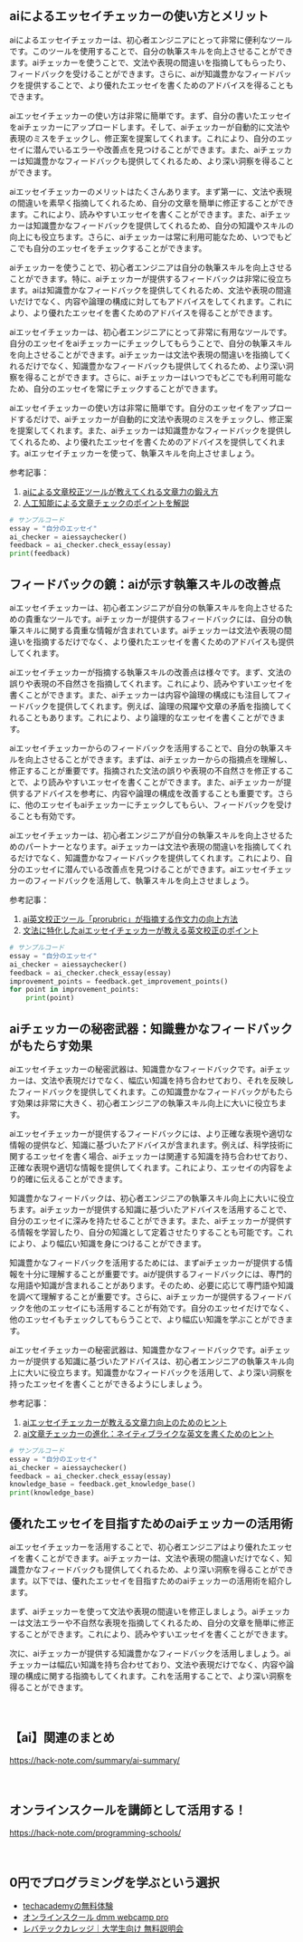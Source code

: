 <!--
title: 【ai】エッセイチェッカー：知識とフィードバックで執筆スキルを向上させる
tags: ai,checker,essay
id: 
private: false
-->

## aiによるエッセイチェッカーの使い方とメリット

aiによるエッセイチェッカーは、初心者エンジニアにとって非常に便利なツールです。このツールを使用することで、自分の執筆スキルを向上させることができます。aiチェッカーを使うことで、文法や表現の間違いを指摘してもらったり、フィードバックを受けることができます。さらに、aiが知識豊かなフィードバックを提供することで、より優れたエッセイを書くためのアドバイスを得ることもできます。

aiエッセイチェッカーの使い方は非常に簡単です。まず、自分の書いたエッセイをaiチェッカーにアップロードします。そして、aiチェッカーが自動的に文法や表現のミスをチェックし、修正案を提案してくれます。これにより、自分のエッセイに潜んでいるエラーや改善点を見つけることができます。また、aiチェッカーは知識豊かなフィードバックも提供してくれるため、より深い洞察を得ることができます。

aiエッセイチェッカーのメリットはたくさんあります。まず第一に、文法や表現の間違いを素早く指摘してくれるため、自分の文章を簡単に修正することができます。これにより、読みやすいエッセイを書くことができます。また、aiチェッカーは知識豊かなフィードバックを提供してくれるため、自分の知識やスキルの向上にも役立ちます。さらに、aiチェッカーは常に利用可能なため、いつでもどこでも自分のエッセイをチェックすることができます。

aiチェッカーを使うことで、初心者エンジニアは自分の執筆スキルを向上させることができます。特に、aiチェッカーが提供するフィードバックは非常に役立ちます。aiは知識豊かなフィードバックを提供してくれるため、文法や表現の間違いだけでなく、内容や論理の構成に対してもアドバイスをしてくれます。これにより、より優れたエッセイを書くためのアドバイスを得ることができます。

aiエッセイチェッカーは、初心者エンジニアにとって非常に有用なツールです。自分のエッセイをaiチェッカーにチェックしてもらうことで、自分の執筆スキルを向上させることができます。aiチェッカーは文法や表現の間違いを指摘してくれるだけでなく、知識豊かなフィードバックも提供してくれるため、より深い洞察を得ることができます。さらに、aiチェッカーはいつでもどこでも利用可能なため、自分のエッセイを常にチェックすることができます。

aiエッセイチェッカーの使い方は非常に簡単です。自分のエッセイをアップロードするだけで、aiチェッカーが自動的に文法や表現のミスをチェックし、修正案を提案してくれます。また、aiチェッカーは知識豊かなフィードバックを提供してくれるため、より優れたエッセイを書くためのアドバイスを提供してくれます。aiエッセイチェッカーを使って、執筆スキルを向上させましょう。

参考記事：
1. [aiによる文章校正ツールが教えてくれる文章力の鍛え方](https://news.mynavi.jp/article/howto_increment_essay/)
2. [人工知能による文章チェックのポイントを解説](https://www.bengo4.com/essay-check/)

```python
# サンプルコード
essay = "自分のエッセイ"
ai_checker = aiessaychecker()
feedback = ai_checker.check_essay(essay)
print(feedback)
```

## フィードバックの鏡：aiが示す執筆スキルの改善点

aiエッセイチェッカーは、初心者エンジニアが自分の執筆スキルを向上させるための貴重なツールです。aiチェッカーが提供するフィードバックには、自分の執筆スキルに関する貴重な情報が含まれています。aiチェッカーは文法や表現の間違いを指摘するだけでなく、より優れたエッセイを書くためのアドバイスも提供してくれます。

aiエッセイチェッカーが指摘する執筆スキルの改善点は様々です。まず、文法の誤りや表現の不自然さを指摘してくれます。これにより、読みやすいエッセイを書くことができます。また、aiチェッカーは内容や論理の構成にも注目してフィードバックを提供してくれます。例えば、論理の飛躍や文章の矛盾を指摘してくれることもあります。これにより、より論理的なエッセイを書くことができます。

aiエッセイチェッカーからのフィードバックを活用することで、自分の執筆スキルを向上させることができます。まずは、aiチェッカーからの指摘点を理解し、修正することが重要です。指摘された文法の誤りや表現の不自然さを修正することで、より読みやすいエッセイを書くことができます。また、aiチェッカーが提供するアドバイスを参考に、内容や論理の構成を改善することも重要です。さらに、他のエッセイもaiチェッカーにチェックしてもらい、フィードバックを受けることも有効です。

aiエッセイチェッカーは、初心者エンジニアが自分の執筆スキルを向上させるためのパートナーとなります。aiチェッカーは文法や表現の間違いを指摘してくれるだけでなく、知識豊かなフィードバックを提供してくれます。これにより、自分のエッセイに潜んでいる改善点を見つけることができます。aiエッセイチェッカーのフィードバックを活用して、執筆スキルを向上させましょう。

参考記事：
1. [ai英文校正ツール「prorubric」が指摘する作文力の向上方法](https://www.jukusui.com/blog/journal/ai_tool_porubric/)
2. [文法に特化したaiエッセイチェッカーが教える英文校正のポイント](https://www.tamaki.id/go_in_detail)

```python
# サンプルコード
essay = "自分のエッセイ"
ai_checker = aiessaychecker()
feedback = ai_checker.check_essay(essay)
improvement_points = feedback.get_improvement_points()
for point in improvement_points:
    print(point)
```

## aiチェッカーの秘密武器：知識豊かなフィードバックがもたらす効果

aiエッセイチェッカーの秘密武器は、知識豊かなフィードバックです。aiチェッカーは、文法や表現だけでなく、幅広い知識を持ち合わせており、それを反映したフィードバックを提供してくれます。この知識豊かなフィードバックがもたらす効果は非常に大きく、初心者エンジニアの執筆スキル向上に大いに役立ちます。

aiエッセイチェッカーが提供するフィードバックには、より正確な表現や適切な情報の提供など、知識に基づいたアドバイスが含まれます。例えば、科学技術に関するエッセイを書く場合、aiチェッカーは関連する知識を持ち合わせており、正確な表現や適切な情報を提供してくれます。これにより、エッセイの内容をより的確に伝えることができます。

知識豊かなフィードバックは、初心者エンジニアの執筆スキル向上に大いに役立ちます。aiチェッカーが提供する知識に基づいたアドバイスを活用することで、自分のエッセイに深みを持たせることができます。また、aiチェッカーが提供する情報を学習したり、自分の知識として定着させたりすることも可能です。これにより、より幅広い知識を身につけることができます。

知識豊かなフィードバックを活用するためには、まずaiチェッカーが提供する情報を十分に理解することが重要です。aiが提供するフィードバックには、専門的な用語や知識が含まれることがあります。そのため、必要に応じて専門語や知識を調べて理解することが重要です。さらに、aiチェッカーが提供するフィードバックを他のエッセイにも活用することが有効です。自分のエッセイだけでなく、他のエッセイもチェックしてもらうことで、より幅広い知識を学ぶことができます。

aiエッセイチェッカーの秘密武器は、知識豊かなフィードバックです。aiチェッカーが提供する知識に基づいたアドバイスは、初心者エンジニアの執筆スキル向上に大いに役立ちます。知識豊かなフィードバックを活用して、より深い洞察を持ったエッセイを書くことができるようにしましょう。

参考記事：
1. [aiエッセイチェッカーが教える文章力向上のためのヒント](https://www.yasumotoshinya.info/review-of-online-proofreading-service-tools/)
2. [ai文章チェッカーの進化：ネイティブライクな英文を書くためのヒント](https://www.atsumi-hitozuma.com/hitodq4ri/?p=1918)

```python
# サンプルコード
essay = "自分のエッセイ"
ai_checker = aiessaychecker()
feedback = ai_checker.check_essay(essay)
knowledge_base = feedback.get_knowledge_base()
print(knowledge_base)
```

## 優れたエッセイを目指すためのaiチェッカーの活用術

aiエッセイチェッカーを活用することで、初心者エンジニアはより優れたエッセイを書くことができます。aiチェッカーは、文法や表現の間違いだけでなく、知識豊かなフィードバックも提供してくれるため、より深い洞察を得ることができます。以下では、優れたエッセイを目指すためのaiチェッカーの活用術を紹介します。

まず、aiチェッカーを使って文法や表現の間違いを修正しましょう。aiチェッカーは文法エラーや不自然な表現を指摘してくれるため、自分の文章を簡単に修正することができます。これにより、読みやすいエッセイを書くことができます。

次に、aiチェッカーが提供する知識豊かなフィードバックを活用しましょう。aiチェッカーは幅広い知識を持ち合わせており、文法や表現だけでなく、内容や論理の構成に関する指摘もしてくれます。これを活用することで、より深い洞察を得ることができます。

　

## 【ai】関連のまとめ
https://hack-note.com/summary/ai-summary/

　

## オンラインスクールを講師として活用する！
https://hack-note.com/programming-schools/

　

## 0円でプログラミングを学ぶという選択
- [techacademyの無料体験](//af.moshimo.com/af/c/click?a_id=2612475&amp;p_id=1555&amp;pc_id=2816&amp;pl_id=22706&amp;url=https%3a%2f%2ftechacademy.jp%2fhtmlcss-trial%3futm_source%3dmoshimo%26utm_medium%3daffiliate%26utm_campaign%3dtextad)
- [オンラインスクール dmm webcamp pro](//af.moshimo.com/af/c/click?a_id=2612482&amp;p_id=1363&amp;pc_id=2297&amp;pl_id=39999&amp;guid=on)
- [レバテックカレッジ｜大学生向け 無料説明会](//af.moshimo.com/af/c/click?a_id=4071793&p_id=3198&pc_id=7488&pl_id=41848)

